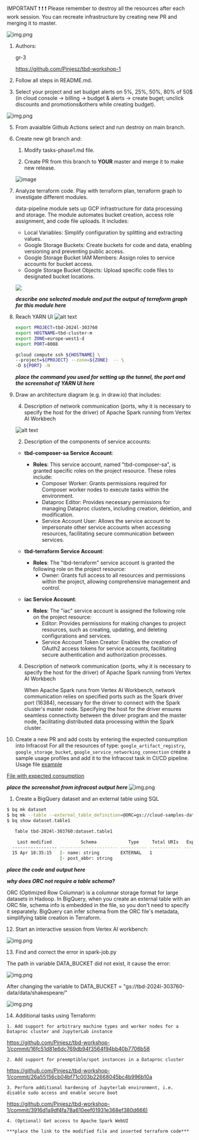 IMPORTANT ❗ ❗ ❗ Please remember to destroy all the resources after each work session. You can recreate infrastructure by creating new PR and merging it to master.

![img.png](doc/figures/destroy.png)

1. Authors:

   gr-3

   <https://github.com/Pinjesz/tbd-workshop-1>

3. Follow all steps in README.md.

4. Select your project and set budget alerts on 5%, 25%, 50%, 80% of 50$ (in cloud console -> billing -> budget & alerts -> create buget; unclick discounts and promotions&others while creating budget).

  ![img.png](doc/figures/discounts.png)

5. From avaialble Github Actions select and run destroy on main branch.

6. Create new git branch and:
    1. Modify tasks-phase1.md file.

    2. Create PR from this branch to **YOUR** master and merge it to make new release.

   ![image](https://github.com/Pinjesz/tbd-workshop-1/assets/61670444/9591b3de-8bcb-40c7-aff4-fe1a62384ffc)

7. Analyze terraform code. Play with terraform plan, terraform graph to investigate different modules.

    data-pipeline module sets up GCP infrastructure for data processing and storage. The module automates bucket creation, access role assignment, and code file uploads. It includes:

    - Local Variables: Simplify configuration by splitting and extracting values.
    - Google Storage Buckets: Create buckets for code and data, enabling versioning and preventing public access.
    - Google Storage Bucket IAM Members: Assign roles to service accounts for bucket access.
    - Google Storage Bucket Objects: Upload specific code files to designated bucket locations.

    ![](graph.svg)

    ***describe one selected module and put the output of terraform graph for this module here***

8. Reach YARN UI
    ![alt text](hadoop.png)

    ```sh
    export PROJECT=tbd-2024l-303760
    export HOSTNAME=tbd-cluster-m
    export ZONE=europe-west1-d
    export PORT=8088

    gcloud compute ssh ${HOSTNAME} \
    --project=${PROJECT} --zone=${ZONE}  -- \
    -D ${PORT} -N
    ```

   ***place the command you used for setting up the tunnel, the port and the screenshot of YARN UI here***

9. Draw an architecture diagram (e.g. in draw.io) that includes:
    
    4. Description of network communication (ports, why it is necessary to specify the host for the driver) of Apache Spark running from Vertex AI Workbech
    
    ![alt text](doc/figures/architecture.png)

    2. Description of the components of service accounts:
      - **tbd-composer-sa Service Account**:
        - **Roles**: This service account, named "tbd-composer-sa", is granted specific roles on the project resource. These roles include:
          - Composer Worker: Grants permissions required for Composer worker nodes to execute tasks within the environment.
          - Dataproc Editor: Provides necessary permissions for managing Dataproc clusters, including creation, deletion, and modification.
          - Service Account User: Allows the service account to impersonate other service accounts when accessing resources, facilitating secure communication between services.

      - **tbd-terraform Service Account**:
        - **Roles**: The "tbd-terraform" service account is granted the following role on the project resource:
          - Owner: Grants full access to all resources and permissions within the project, allowing comprehensive management and control.

      - **iac Service Account**:
        - **Roles**: The "iac" service account is assigned the following role on the project resource:
          - Editor: Provides permissions for making changes to project resources, such as creating, updating, and deleting configurations and services.
          - Service Account Token Creator: Enables the creation of OAuth2 access tokens for service accounts, facilitating secure authentication and authorization processes.
    
    4. Description of network communication (ports, why it is necessary to specify the host for the driver) of Apache Spark running from Vertex AI Workbech
      
        When Apache Spark runs from Vertex AI Workbench, network communication relies on specified ports such as the Spark driver port (16384), necessary for the driver to connect with the Spark cluster's master node. Specifying the host for the driver ensures seamless connectivity between the driver program and the master node, facilitating distributed data processing within the Spark cluster.

10. Create a new PR and add costs by entering the expected consumption into Infracost
For all the resources of type: `google_artifact_registry`, `google_storage_bucket`, `google_service_networking_connection`
create a sample usage profiles and add it to the Infracost task in CI/CD pipeline. Usage file [example](https://github.com/infracost/infracost/blob/master/infracost-usage-example.yml)

   [File with expected consumption](https://github.com/Pinjesz/tbd-workshop-1/blob/phase1-tasks/infracost-usage.yml)

   ***place the screenshot from infracost output here***
     ![img.png](doc/figures/infracost.png)

1.  Create a BigQuery dataset and an external table using SQL

```sh
$ bq mk dataset
$ bq mk --table --external_table_definition=@ORC=gs://cloud-samples-data/bigquery/us-states/us-states.orc dataset.table1
$ bq show dataset.table1

   Table tbd-2024l-303760:dataset.table1

    Last modified           Schema            Type     Total URIs   Expiration   Labels
  ----------------- ---------------------- ---------- ------------ ------------ --------
  15 Apr 18:35:15   |- name: string        EXTERNAL   1
                    |- post_abbr: string
 ```

***place the code and output here***

***why does ORC not require a table schema?***

ORC (Optimized Row Columnar) is a columnar storage format for large datasets in Hadoop. In BigQuery, when you create an external table with an ORC file, schema info is embedded in the file, so you don't need to specify it separately. BigQuery can infer schema from the ORC file's metadata, simplifying table creation in Terraform.

12.  Start an interactive session from Vertex AI workbench:

  ![img.png](doc/figures/notebook.png)

13.  Find and correct the error in spark-job.py

  The path in variable DATA_BUCKET did not exist, it cause the error:

  ![img.png](doc/figures/job-fail.png)

  After changing the variable to DATA_BUCKET = "gs://tbd-2024l-303760-data/data/shakespeare/"

  ![img.png](doc/figures/job-success.png)

14.  Additional tasks using Terraform:

    1. Add support for arbitrary machine types and worker nodes for a Dataproc cluster and JupyterLab instance

   <https://github.com/Pinjesz/tbd-workshop-1/commit/16fc51d81e6dc769db94f3564f94bb40b7706b58>

    2. Add support for preemptible/spot instances in a Dataproc cluster

   <https://github.com/Pinjesz/tbd-workshop-1/commit/26a55156cb04bf71c003b22668045bc4b996b10a>

    3. Perform additional hardening of Jupyterlab environment, i.e. disable sudo access and enable secure boot

   <https://github.com/Pinjesz/tbd-workshop-1/commit/3916d1a9df4fa78a610eef01931e368ef380d666)>

    4. (Optional) Get access to Apache Spark WebUI

    ***place the link to the modified file and inserted terraform code***
